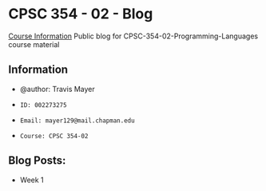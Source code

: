 # CPSC 354 - 02 - Blog
[Course Information](https://github.com/alexhkurz/programming-languages-2020/blob/master/README.md)
Public blog for CPSC-354-02-Programming-Languages course material
## Information
*  @author: Travis Mayer
*     ID: 002273275
*     Email: mayer129@mail.chapman.edu
*     Course: CPSC 354-02
## Blog Posts:
* Week 1